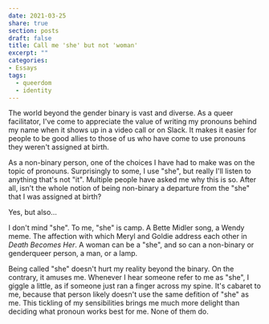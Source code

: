 ```yaml
---
date: 2021-03-25
share: true
section: posts
draft: false
title: Call me 'she' but not 'woman'
excerpt: ""
categories:
- Essays
tags:
  - queerdom
  - identity
---
```

The world beyond the gender binary is vast and diverse. As a queer facilitator, I've come to appreciate the value of writing my pronouns behind my name when it shows up in a video call or on Slack. It makes it easier for people to be good allies to those of us who have come to use pronouns they weren't assigned at birth. 

As a non-binary person, one of the choices I have had to make was on the topic of pronouns. Surprisingly to some, I use "she", but really I'll listen to anything that's not "it". Multiple people have asked me why this is so. After all, isn't the whole notion of being non-binary a departure from the "she" that I was assigned at birth?

Yes, but also...

I don't mind "she". To me, "she" is camp. A Bette Midler song, a Wendy meme. The affection with which Meryl and Goldie address each other in _Death Becomes Her_. A woman can be a "she", and so can a non-binary or genderqueer person, a man, or a lamp.

Being called "she" doesn't hurt my reality beyond the binary. On the contrary, it amuses me. Whenever I hear someone refer to me as "she", I giggle a little, as if someone just ran a finger across my spine. It's cabaret to me, because that person likely doesn't use the same defition of "she" as me. This tickling of my sensibilities brings me much more delight than deciding what pronoun works best for me. None of them do.